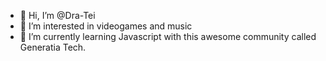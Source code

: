 - 👋 Hi, I’m @Dra-Tei
- 👀 I’m interested in videogames and music
- 🌱 I’m currently learning Javascript with this awesome community called Generatia Tech.

